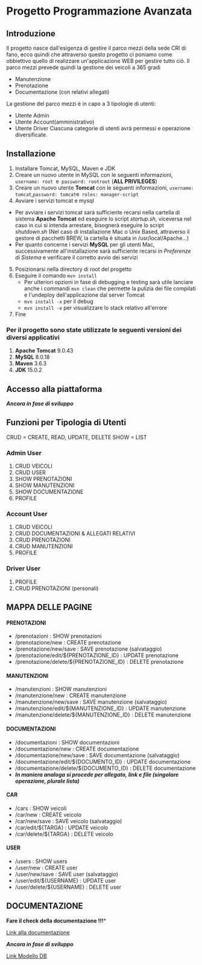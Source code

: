 # Progetto Programmazione Avanzata

## Introduzione 
Il progetto nasce dall'esigenza di gestire il parco mezzi della sede CRI di fano, ecco quindi che attraverso questo progetto ci poniamo come obbiettivo quello di realizzare un'applicazione WEB per gestire tutto ciò. Il parco mezzi prevede quindi la gestione dei veicoli a 365 gradi
* Manutenzione
* Prenotazione 
* Documentazione (con relativi allegati)

La gestione del parco mezzi è in capo a 3 tipologie di utenti:
* Utente Admin
* Utente Account(amministrativo)
* Utente Driver 
Ciascuna categorie di utenti avrà permessi e operazione diversificate. 

## Installazione
1. Installare Tomcat, MySQL, Maven e JDK
2. Creare un nuovo utente in MySQL con le seguenti informazioni, `username: root `e` password: rootroot` (**ALL PRIVILEGES**)
3. Creare un nuovo utente **Tomcat** con le seguenti informazioni, `username: tomcat`,` password: tomcat `e` roles: manager-script`
4. Avviare i servizi tomcat e mysql
* Per avviare i servizi tomcat sarà sufficiente recarsi nella cartella di sistema **Apache Tomcat** ed eseguire lo script *startup.sh*, viceversa nel caso in cui si intenda arrestare, bisognerà eseguire lo script *shutdown.sh* (Nel caso di installazione Mac o Unix Based, attraverso il gestore di pacchetti BREW, la cartella è situata in /usr/local/Apache...)
* Per quanto concerne i servizi **MySQL** per gli utenti Mac, successivamente all'installazione sarà sufficiente recarsi in *Preferenze di Sistema* e verificare il corretto avvio dei servizi 
5. Posizionarsi nella directory di root del progetto
6. Eseguire il comando `mvn install`
    * Per ulteriori opzioni in fase di debugging e testing sarà utile lanciare anche i commandi  `mvn clean` che permette la pulizia dei file compilati e l'undeploy dell'applicazione dal server Tomcat 
    * `mvn install -x` per il debug 
    * `mvn install -e` per visualizzare lo stack relativo all'errore 
7. Fine
### Per il progetto sono state utilizzate le seguenti versioni dei diversi applicativi 
1. **Apache Tomcat** 9.0.43 
2. **MySQL** 8.0.18
3. **Maven** 3.6.3 
4. **JDK** 15.0.2 

## Accesso alla piattaforma
***Ancora in fase di sviluppo***

## Funzioni per Tipologia di Utenti

CRUD = CREATE, READ, UPDATE, DELETE 
SHOW = LIST 

### Admin User 
1. CRUD VEICOLI 
2. CRUD USER 
3. SHOW PRENOTAZIONI 
4. SHOW MANUTENZIONI 
5. SHOW DOCUMENTAZIONE 
6. PROFILE 

### Account User 
1. CRUD VEICOLI 
2. CRUD DOCUMENTAZIONI & ALLEGATI RELATIVI  
3. CRUD PRENOTAZIONI 
4. CRUD MANUTENZIONI 
5. PROFILE

### Driver User 
1. PROFILE 
2. CRUD PRENOTAZIONI (personali)

## MAPPA DELLE PAGINE 
#### PRENOTAZIONI 
- /prenotazioni : SHOW prenotazioni 
- /prenotazione/new : CREATE prenotazione
- /prenotazione/new/save : SAVE prenotazione (salvataggio)
- /prenotazione/edit/${PRENOTAZIONE_ID} : UPDATE prenotazione
- /prenotazione/delete/${PRENOTAZIONE_ID} : DELETE prenotazione 

#### MANUTENZIONI 
- /manutenzioni : SHOW manutenzioni 
- /manutenzione/new : CREATE manutenzione
- /manutenzione/new/save : SAVE manutenzione (salvataggio)
- /manutenzione/edit/${MANUTENZIONE_ID} : UPDATE manutenzione
- /manutenzione/delete/${MANUTENZIONE_ID} : DELETE manutenzione 

#### DOCUMENTAZIONI
- /documentazioni : SHOW documentazioni 
- /documentazione/new : CREATE documentazione
- /documentazione/new/save : SAVE documentazione (salvataggio)
- /documentazione/edit/${DOCUMENTO_ID} : UPDATE documentazione
- /documentazione/delete/${DOCUMENTO_ID} : DELETE documentazione 
- ***In maniera analoga si procede per allegato, link e file (singolare operazione, plurale lista)***

#### CAR 
- /cars : SHOW veicoli 
- /car/new : CREATE veicolo 
- /car/new/save : SAVE veicolo (salvataggio)
- /car/edit/${TARGA} : UPDATE veicolo
- /car/delete/${TARGA} : DELETE veicolo 

#### USER 
- /users : SHOW users 
- /user/new : CREATE user 
- /user/new/save : SAVE user (salvataggio)
- /user/edit/${USERNAME} : UPDATE user 
- /user/delete/${USERNAME} : DELETE user 

## DOCUMENTAZIONE 
**Fare il check della documentazione !!!***

[Link alla documentazione](https://gitlab.com/bernovschi.denis/esameprogrammazioneavanzata/-/tree/master/doc)

***Ancora in fase di sviluppo***

[Link Modello DB](https://www.google.com)







